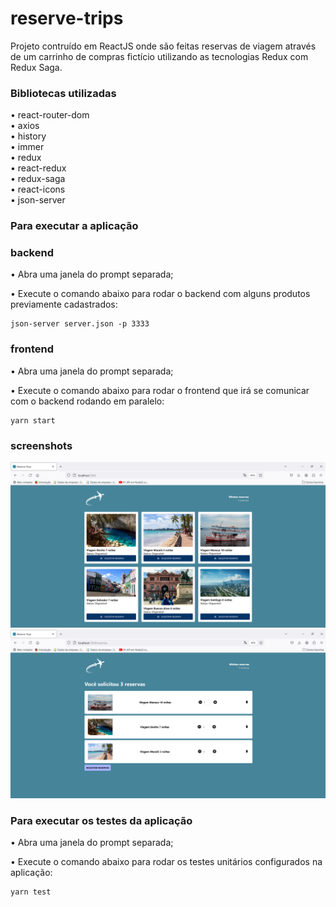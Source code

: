 # reserve-trips
Projeto contruído em ReactJS onde são feitas reservas de viagem através de um carrinho de compras fictício utilizando as tecnologias Redux com Redux Saga.

### Bibliotecas utilizadas

• react-router-dom <br />
• axios <br />
• history <br />
• immer <br />
• redux <br />
• react-redux <br />
• redux-saga <br />
• react-icons <br />
• json-server <br />

### Para executar a aplicação

### backend
• Abra uma janela do prompt separada;

• Execute o comando abaixo para rodar o backend com alguns produtos previamente cadastrados:

```
json-server server.json -p 3333
```

### frontend
• Abra uma janela do prompt separada;

• Execute o comando abaixo para rodar o frontend que irá se comunicar com o backend rodando em paralelo:

```
yarn start
```

### screenshots
![Screenshot](screenshot01.png)
![Screenshot](screenshot02.png)

### Para executar os testes da aplicação
• Abra uma janela do prompt separada;

• Execute o comando abaixo para rodar os testes unitários configurados na aplicação:

```
yarn test
```